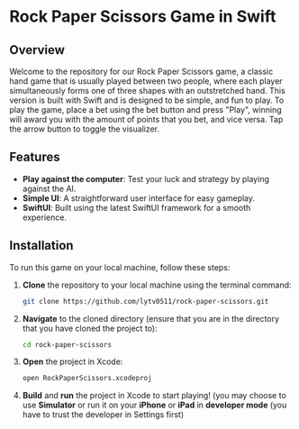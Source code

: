 # Rock Paper Scissors Game in Swift

## Overview
Welcome to the repository for our Rock Paper Scissors game, a classic hand game that is usually played between two people, where each player simultaneously forms one of three shapes with an outstretched hand. This version is built with Swift and is designed to be simple, and fun to play. To play the game, place a bet using the bet button and press "Play", winning will award you with the amount of points that you bet, and vice versa. Tap the arrow button to toggle the visualizer.

## Features
- **Play against the computer**: Test your luck and strategy by playing against the AI.
- **Simple UI**: A straightforward user interface for easy gameplay.
- **SwiftUI**: Built using the latest SwiftUI framework for a smooth experience.

## Installation

To run this game on your local machine, follow these steps:

1. **Clone** the repository to your local machine using the terminal command:
   ```bash
   git clone https://github.com/lytv0511/rock-paper-scissors.git
   

2. **Navigate** to the cloned directory (ensure that you are in the directory that you have cloned the project to):
   ```bash
   cd rock-paper-scissors
   ```

3. **Open** the project in Xcode:
   ```bash
   open RockPaperScissors.xcodeproj
   ```

4. **Build** and **run** the project in Xcode to start playing! (you may choose to use **Simulator** or run it on your **iPhone** or **iPad** in **developer mode** (you have to trust the developer in Settings first)
